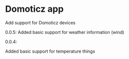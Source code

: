# Domoticz app 

Add support for Domoticz devices

0.0.5: 
  Added basic support for weather information (wind)
  
0.0.4:

 Added basic support for temperature things  